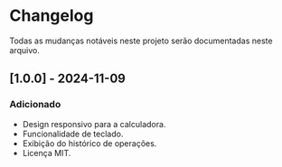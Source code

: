 # Changelog

Todas as mudanças notáveis ​​neste projeto serão documentadas neste arquivo.

## [1.0.0] - 2024-11-09
### Adicionado
- Design responsivo para a calculadora.
- Funcionalidade de teclado.
- Exibição do histórico de operações.
- Licença MIT.

